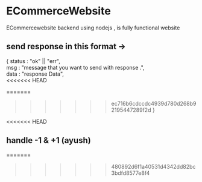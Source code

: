 # ECommerceWebsite
ECommercewebsite backend using nodejs  , is fully functional website 

## send response in this format ->
 <p>
  {
    status : "ok" || "err", <br>
    msg : "message that you want to send with response .", <br>
    data : "response Data", <br>
<<<<<<< HEAD
    
=======
>>>>>>> ec716b6cdccdc4939d780d268b92195447289f2d
  }
</p>

<<<<<<< HEAD
## handle -1 & +1 (ayush)



=======
>>>>>>> 480892d6f1a40531d4342dd82bc3bdfd8577e8f4
